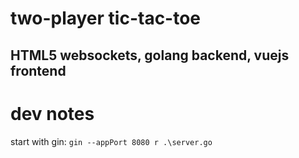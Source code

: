 # two-player tic-tac-toe 
## HTML5 websockets, golang backend, vuejs frontend

# dev notes
start with gin:  `gin --appPort 8080 r .\server.go`